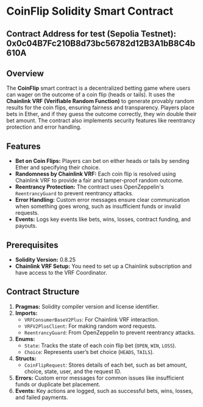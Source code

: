 # CoinFlip Solidity Smart Contract

## Contract Address for test (Sepolia Testnet): 0x0c04B7Fc210B8d73bc56782d12B3A1bB8C4b610A

## Overview

The **CoinFlip** smart contract is a decentralized betting game where users can wager on the outcome of a coin flip (heads or tails). It uses the **Chainlink VRF (Verifiable Random Function)** to generate provably random results for the coin flips, ensuring fairness and transparency. Players place bets in Ether, and if they guess the outcome correctly, they win double their bet amount. The contract also implements security features like reentrancy protection and error handling.

## Features

- **Bet on Coin Flips:** Players can bet on either heads or tails by sending Ether and specifying their choice.
- **Randomness by Chainlink VRF:** Each coin flip is resolved using Chainlink VRF to provide a fair and tamper-proof random outcome.
- **Reentrancy Protection:** The contract uses OpenZeppelin's `ReentrancyGuard` to prevent reentrancy attacks.
- **Error Handling:** Custom error messages ensure clear communication when something goes wrong, such as insufficient funds or invalid requests.
- **Events:** Logs key events like bets, wins, losses, contract funding, and payouts.

## Prerequisites

- **Solidity Version:** 0.8.25
- **Chainlink VRF Setup:** You need to set up a Chainlink subscription and have access to the VRF Coordinator.

## Contract Structure

1. **Pragmas:** Solidity compiler version and license identifier.
2. **Imports:**
   - `VRFConsumerBaseV2Plus`: For Chainlink VRF interaction.
   - `VRFV2PlusClient`: For making random word requests.
   - `ReentrancyGuard`: From OpenZeppelin to prevent reentrancy attacks.
3. **Enums:**
   - `State`: Tracks the state of each coin flip bet (`OPEN`, `WIN`, `LOSS`).
   - `Choice`: Represents user’s bet choice (`HEADS`, `TAILS`).
4. **Structs:**
   - `CoinFlipRequest`: Stores details of each bet, such as bet amount, choice, state, user, and the request ID.
5. **Errors:** Custom error messages for common issues like insufficient funds or duplicate bet placement.
6. **Events:** Key actions are logged, such as successful bets, wins, losses, and failed payments.
